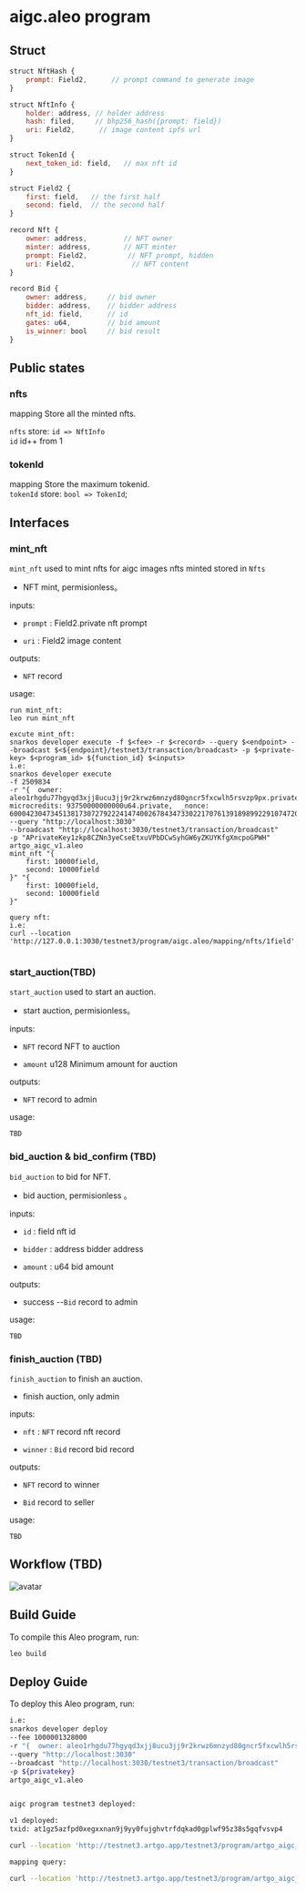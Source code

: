 # aigc.aleo program

## Struct

```js
struct NftHash {
    prompt: Field2,      // prompt command to generate image
}
```

```js
struct NftInfo {
    holder: address, // holder address
    hash: filed,     // bhp256_hash({prompt: field})
    uri: Field2,      // image content ipfs url
}
```

```js
struct TokenId {
    next_token_id: field,   // max nft id
}
```

```js
struct Field2 {
    first: field,   // the first half
    second: field,  // the second half
}
```

```js
record Nft {
    owner: address,         // NFT owner
    minter: address,        // NFT minter
    prompt: Field2,          // NFT prompt, hidden
    uri: Field2,              // NFT content
}
```

```js
record Bid {
    owner: address,     // bid owner
    bidder: address,    // bidder address
    nft_id: field,      // id
    gates: u64,         // bid amount
    is_winner: bool     // bid result
}
```

## Public states

### nfts

mapping
Store all the minted nfts.

`nfts` store: `id => NftInfo`  
`id` id++ from 1

### tokenId

mapping
Store the maximum tokenid.  
`tokenId` store: `bool => TokenId`;

## Interfaces

### mint_nft

`mint_nft` used to mint nfts for aigc images
 nfts minted stored in `Nfts`

- NFT mint, permisionless。
  
inputs:

- `prompt` : Field2.private
  nft prompt

- `uri` : Field2
    image content

outputs:

- `NFT` record

usage:

```shell
run mint_nft:
leo run mint_nft
```

```shell
excute mint_nft:
snarkos developer execute -f $<fee> -r $<record> --query $<endpoint> --broadcast $<${endpoint}/testnet3/transaction/broadcast> -p $<private-key> $<program_id> ${function_id} $<inputs>
i.e:
snarkos developer execute 
-f 2509834 
-r "{  owner: aleo1rhgdu77hgyqd3xjj8ucu3jj9r2krwz6mnzyd80gncr5fxcwlh5rsvzp9px.private,  microcredits: 93750000000000u64.private,  _nonce: 600042304734513817307279222414740026784347330221707613918989922910747206357group.public}" 
--query "http://localhost:3030" 
--broadcast "http://localhost:3030/testnet3/transaction/broadcast" 
-p "APrivateKey1zkp8CZNn3yeCseEtxuVPbDCwSyhGW6yZKUYKfgXmcpoGPWH" 
artgo_aigc_v1.aleo 
mint_nft "{
    first: 10000field,
    second: 10000field
}" "{
    first: 10000field,
    second: 10000field
}"
```

```shell
query nft:
i.e:
curl --location 'http://127.0.0.1:3030/testnet3/program/aigc.aleo/mapping/nfts/1field'


```

### start_auction(TBD)

`start_auction` used to start an auction.

- start auction, permisionless。

inputs:

- `NFT` record
  NFT to auction

- `amount` u128
  Minimum amount for auction

outputs:

- `NFT` record to admin

usage:

```shell
TBD
```

### bid_auction & bid_confirm (TBD)

`bid_auction` to bid for NFT.

- bid auction, permisionless 。

inputs:

- `id` : field
   nft id
  
- `bidder` : address
  bidder address

- `amount` : u64
  bid amount

outputs:

- success --`Bid` record to admin

usage:

```shell
TBD
```

### finish_auction (TBD)

`finish_auction` to finish an auction.

- finish auction, only admin

inputs:

- `nft` : `NFT` record
   nft record
  
- `winner` : `Bid` record
  bid record

outputs:

- `NFT` record to winner

- `Bid` record to seller

usage:

```shell
TBD
```

## Workflow (TBD)

![avatar](./artgo.jpg)

## Build Guide

To compile this Aleo program, run:

```bash
leo build
```

## Deploy Guide

To deploy this Aleo program, run:

```bash
i.e:
snarkos developer deploy 
--fee 1000001328000 
-r "{  owner: aleo1rhgdu77hgyqd3xjj8ucu3jj9r2krwz6mnzyd80gncr5fxcwlh5rsvzp9px.private,  microcredits: 93750000000000u64.private,  _nonce: 878010960996471104548362432643577968735743754584843045001751072533354535962group.public}" 
--query "http://localhost:3030" 
--broadcast "http://localhost:3030/testnet3/transaction/broadcast" 
-p ${privatekey} 
artgo_aigc_v1.aleo
```

```bash

aigc program testnet3 deployed:

v1 deployed:
txid: at1gz5azfpd0xegxxnan9j9yy0fujghvtrfdqkad0gplwf95z38s5gqfvsvp4

curl --location 'http://testnet3.artgo.app/testnet3/program/artgo_aigc_v1.aleo'

mapping query:

curl --location 'http://testnet3.artgo.app/testnet3/program/artgo_aigc_v1.aleo/mapping/tokenId/true'
```
